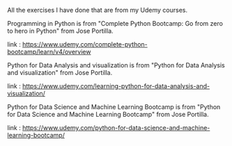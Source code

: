 All the exercises I have done that are from my Udemy courses.

Programming in Python is from "Complete Python Bootcamp: Go from zero to hero in Python" from Jose Portilla.

link : https://www.udemy.com/complete-python-bootcamp/learn/v4/overview

Python for Data Analysis and visualization is from "Python for Data Analysis and visualization" from Jose Portilla.

link : https://www.udemy.com/learning-python-for-data-analysis-and-visualization/


Python for Data Science and Machine Learning Bootcamp is from "Python for Data Science and Machine Learning Bootcamp" from Jose Portilla.

link : https://www.udemy.com/python-for-data-science-and-machine-learning-bootcamp/
